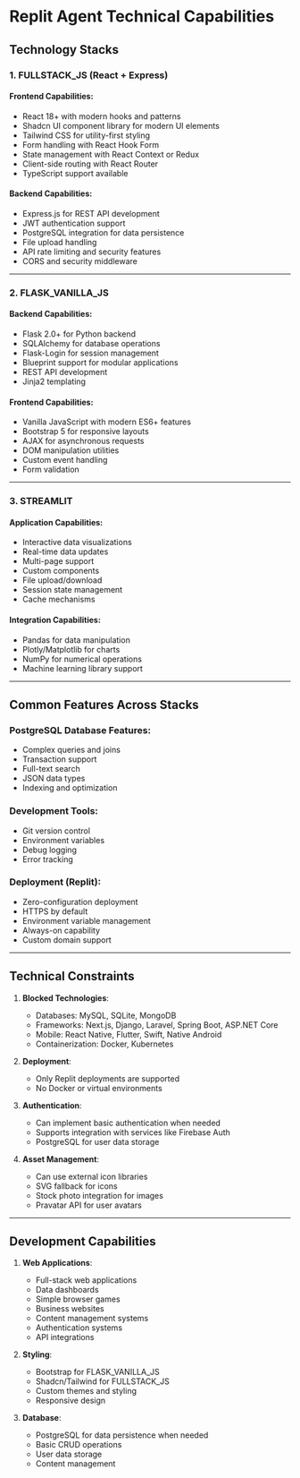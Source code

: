 # Replit Agent Technical Capabilities

## Technology Stacks

### 1. FULLSTACK_JS (React + Express)
#### Frontend Capabilities:
- React 18+ with modern hooks and patterns
- Shadcn UI component library for modern UI elements
- Tailwind CSS for utility-first styling
- Form handling with React Hook Form
- State management with React Context or Redux
- Client-side routing with React Router
- TypeScript support available

#### Backend Capabilities:
- Express.js for REST API development
- JWT authentication support
- PostgreSQL integration for data persistence
- File upload handling
- API rate limiting and security features
- CORS and security middleware

---

### 2. FLASK_VANILLA_JS
#### Backend Capabilities:
- Flask 2.0+ for Python backend
- SQLAlchemy for database operations
- Flask-Login for session management
- Blueprint support for modular applications
- REST API development
- Jinja2 templating

#### Frontend Capabilities:
- Vanilla JavaScript with modern ES6+ features
- Bootstrap 5 for responsive layouts
- AJAX for asynchronous requests
- DOM manipulation utilities
- Custom event handling
- Form validation

---

### 3. STREAMLIT
#### Application Capabilities:
- Interactive data visualizations
- Real-time data updates
- Multi-page support
- Custom components
- File upload/download
- Session state management
- Cache mechanisms

#### Integration Capabilities:
- Pandas for data manipulation
- Plotly/Matplotlib for charts
- NumPy for numerical operations
- Machine learning library support

---

## Common Features Across Stacks
### PostgreSQL Database Features:
- Complex queries and joins
- Transaction support
- Full-text search
- JSON data types
- Indexing and optimization

### Development Tools:
- Git version control
- Environment variables
- Debug logging
- Error tracking

### Deployment (Replit):
- Zero-configuration deployment
- HTTPS by default
- Environment variable management
- Always-on capability
- Custom domain support

---

## Technical Constraints
1. **Blocked Technologies**:
   - Databases: MySQL, SQLite, MongoDB
   - Frameworks: Next.js, Django, Laravel, Spring Boot, ASP.NET Core
   - Mobile: React Native, Flutter, Swift, Native Android
   - Containerization: Docker, Kubernetes

2. **Deployment**:
   - Only Replit deployments are supported
   - No Docker or virtual environments

3. **Authentication**:
   - Can implement basic authentication when needed
   - Supports integration with services like Firebase Auth
   - PostgreSQL for user data storage

4. **Asset Management**:
   - Can use external icon libraries
   - SVG fallback for icons
   - Stock photo integration for images
   - Pravatar API for user avatars

---

## Development Capabilities
1. **Web Applications**:
   - Full-stack web applications
   - Data dashboards
   - Simple browser games
   - Business websites
   - Content management systems
   - Authentication systems
   - API integrations

2. **Styling**:
   - Bootstrap for FLASK_VANILLA_JS
   - Shadcn/Tailwind for FULLSTACK_JS
   - Custom themes and styling
   - Responsive design

3. **Database**:
   - PostgreSQL for data persistence when needed
   - Basic CRUD operations
   - User data storage
   - Content management

